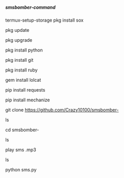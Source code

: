 ##### smsbomber-command
termux-setup-storage
pkg install sox

pkg update

pkg upgrade

pkg install python

pkg install git

pkg install ruby

gem install lolcat

pip install requests

pip install mechanize

git clone https://github.com/Crazy10100/smsbomber-

ls

cd smsbomber-

ls

play sms .mp3

ls

python sms.py

